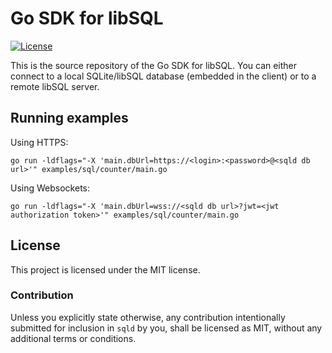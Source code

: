 # Go SDK for libSQL

[![License](https://img.shields.io/badge/license-MIT-blue)](https://github.com/libsql/libsql-client-go/blob/main/LICENSE)

This is the source repository of the Go SDK for libSQL. You can either connect to a local SQLite/libSQL database (embedded in the client) or to a remote libSQL server.

## Running examples

Using HTTPS:
```console
go run -ldflags="-X 'main.dbUrl=https://<login>:<password>@<sqld db url>'" examples/sql/counter/main.go
```

Using Websockets:
```console
go run -ldflags="-X 'main.dbUrl=wss://<sqld db url>?jwt=<jwt authorization token>'" examples/sql/counter/main.go
```

## License

This project is licensed under the MIT license.

### Contribution

Unless you explicitly state otherwise, any contribution intentionally submitted for inclusion in `sqld` by you, shall be licensed as MIT, without any additional terms or conditions.
